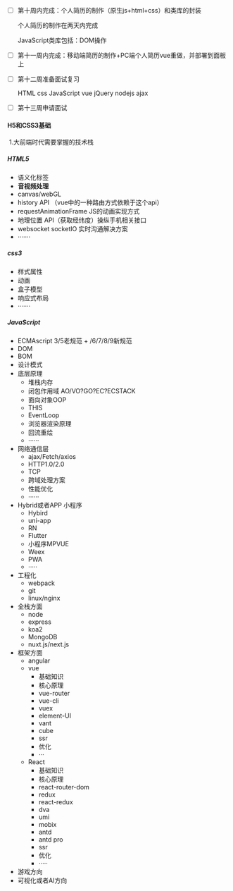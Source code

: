 - [ ] 第十周内完成：个人简历的制作（原生js+html+css）和类库的封装

  个人简历的制作在两天内完成

  JavaScript类库包括：DOM操作

- [ ] 第十一周内完成：移动端简历的制作+PC端个人简历vue重做，并部署到面板上

- [ ] 第十二周准备面试复习

  HTML css JavaScript vue jQuery nodejs ajax 

- [ ] 第十三周申请面试



#### H5和CSS3基础

​	1.大前端时代需要掌握的技术栈

##### 		HTML5

- 语义化标签
- **音视频处理**
- canvas/webGL
- history API （vue中的一种路由方式依赖于这个api）
- requestAnimationFrame JS的动画实现方式
- 地理位置 API（获取经纬度）操纵手机相关接口
- websocket socketIO 实时沟通解决方案
- ·······

##### css3

- 样式属性
- 动画
- 盒子模型
- 响应式布局
- ·······

##### JavaScript

- ECMAscript 3/5老规范     +      /6/7/8/9新规范
- DOM
- BOM
- 设计模式
- 底层原理
  - 堆栈内存
  - 闭包作用域 AO/VO?GO?EC?ECSTACK
  - 面向对象OOP
  - THIS
  - EventLoop
  - 浏览器渲染原理
  - 回流重绘
  - ······
- 网络通信层
  - ajax/Fetch/axios
  - HTTP1.0/2.0
  - TCP
  - 跨域处理方案
  - 性能优化
  - ······
- Hybrid或者APP 小程序
  - Hybird
  - uni-app
  - RN
  - Flutter
  - 小程序MPVUE
  - Weex
  - PWA
  - ·····
- 工程化
  - webpack
  - git
  - linux/nginx
- 全栈方面
  - node
  - express
  - koa2
  - MongoDB
  - nuxt.js/next.js
- 框架方面
  - angular
  - vue
    - 基础知识
    - 核心原理
    - vue-router
    - vue-cli
    - vuex
    - element-UI
    - vant
    - cube
    - ssr
    - 优化
    - ···
  - React
    - 基础知识
    - 核心原理
    - react-router-dom
    - redux
    - react-redux
    - dva
    - umi
    - mobix
    - antd
    - antd pro
    - ssr
    - 优化
    - ·····
- 游戏方向
- 可视化或者AI方向









